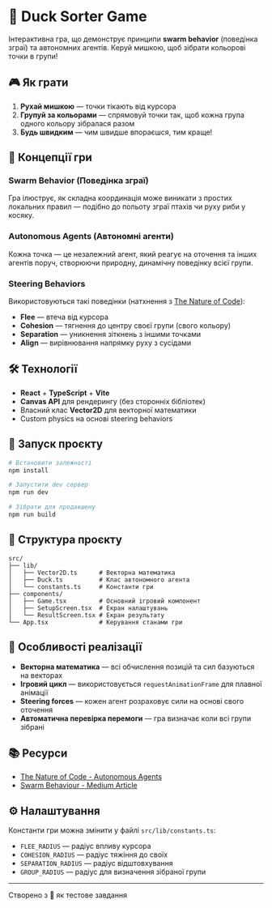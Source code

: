 # 🦆 Duck Sorter Game

Інтерактивна гра, що демонструє принципи **swarm behavior** (поведінка зграї) та автономних агентів. Керуй мишкою, щоб зібрати кольорові точки в групи!

## 🎮 Як грати

1. **Рухай мишкою** — точки тікають від курсора
2. **Групуй за кольорами** — спрямовуй точки так, щоб кожна група одного кольору зібралася разом
3. **Будь швидким** — чим швидше впораєшся, тим краще!

## 🧠 Концепції гри

### Swarm Behavior (Поведінка зграї)

Гра ілюструє, як складна координація може виникати з простих локальних правил — подібно до польоту зграї птахів чи руху риби у косяку.

### Autonomous Agents (Автономні агенти)

Кожна точка — це незалежний агент, який реагує на оточення та інших агентів поруч, створюючи природну, динамічну поведінку всієї групи.

### Steering Behaviors

Використовуються такі поведінки (натхнення з [The Nature of Code](https://natureofcode.com/autonomous-agents/)):

- **Flee** — втеча від курсора
- **Cohesion** — тягнення до центру своєї групи (свого кольору)
- **Separation** — уникнення зіткнень з іншими точками
- **Align** — вирівнювання напрямку руху з сусідами

## 🛠️ Технології

- **React** + **TypeScript** + **Vite**
- **Canvas API** для рендерингу (без сторонніх бібліотек)
- Власний клас **Vector2D** для векторної математики
- Custom physics на основі steering behaviors

## 🚀 Запуск проєкту

```bash
# Встановити залежності
npm install

# Запустити dev сервер
npm run dev

# Зібрати для продакшену
npm run build
```

## 📁 Структура проєкту

```
src/
├── lib/
│   ├── Vector2D.ts      # Векторна математика
│   ├── Duck.ts          # Клас автономного агента
│   └── constants.ts     # Константи гри
├── components/
│   ├── Game.tsx         # Основний ігровий компонент
│   ├── SetupScreen.tsx  # Екран налаштувань
│   └── ResultScreen.tsx # Екран результату
└── App.tsx              # Керування станами гри
```

## 🎯 Особливості реалізації

- **Векторна математика** — всі обчислення позицій та сил базуються на векторах
- **Ігровий цикл** — використовується `requestAnimationFrame` для плавної анімації
- **Steering forces** — кожен агент розраховує сили на основі свого оточення
- **Автоматична перевірка перемоги** — гра визначає коли всі групи зібрані

## 📚 Ресурси

- [The Nature of Code - Autonomous Agents](https://natureofcode.com/autonomous-agents/)
- [Swarm Behaviour - Medium Article](https://medium.com/@lifeexe/swarm-behaviour-duck-sorter-game-the-nature-of-code-1d30d849db61)

## ⚙️ Налаштування

Константи гри можна змінити у файлі `src/lib/constants.ts`:

- `FLEE_RADIUS` — радіус впливу курсора
- `COHESION_RADIUS` — радіус тяжіння до своїх
- `SEPARATION_RADIUS` — радіус відштовхування
- `GROUP_RADIUS` — радіус для визначення зібраної групи

---

Створено з 💙 як тестове завдання
